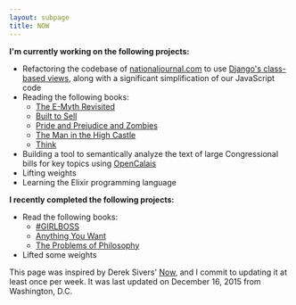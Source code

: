 ```yaml
---
layout: subpage
title: NOW
---
```


**I'm currently working on the following projects:**

* Refactoring the codebase of [nationaljournal.com](http://www.nationaljournal.com/) to use [Django's class-based views](https://docs.djangoproject.com/en/1.9/topics/class-based-views/), along with a significant simplification of our JavaScript code
* Reading the following books:
	- [The E-Myth Revisited](http://amzn.to/1RpDBZe)
	- [Built to Sell](http://amzn.to/1RpDyN3)
	- [Pride and Prejudice and Zombies](http://amzn.to/1Ia68zh)
	- [The Man in the High Castle](http://amzn.to/1Ia69TE)
	- [Think](http://amzn.to/1UBHskJ)
* Building a tool to semantically analyze the text of large Congressional bills for key topics using [OpenCalais](http://www.opencalais.com/)
* Lifting weights 
* Learning the Elixir programming language

**I recently completed the following projects:**

* Read the following books:
	- [#GIRLBOSS](http://amzn.to/1Ia6F40)
	- [Anything You Want](http://amzn.to/1Ia6GoO)
	- [The Problems of Philosophy](http://amzn.to/1UBHFUX)
* Lifted some weights

This page was inspired by Derek Sivers' [Now](http://sivers.org/now), and I commit to updating it at least once per week. It was last updated on December 16, 2015 from Washington, D.C.